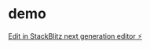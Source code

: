 # demo

[Edit in StackBlitz next generation editor ⚡️](https://stackblitz.com/~/github.com/rupesh-nulou/demo)